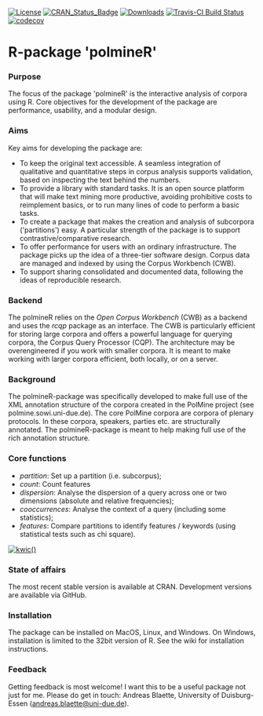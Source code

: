 [![License](https://img.shields.io/aur/license/yaourt.svg)](http://www.gnu.org/licenses/gpl-3.0.html)
[![CRAN_Status_Badge](http://www.r-pkg.org/badges/version/polmineR)](https://cran.r-project.org/package=polmineR)
[![Downloads](http://cranlogs.r-pkg.org/badges/polmineR)](https://cran.r-project.org/package=polmineR)
[![Travis-CI Build Status](https://api.travis-ci.org/PolMine/polmineR.svg?branch=master)](https://travis-ci.org/PolMine/polmineR)
[![codecov](https://codecov.io/gh/PolMine/polmineR/branch/master/graph/badge.svg)](https://codecov.io/gh/PolMine/polmineR/branch/master)

# R-package 'polmineR'

### Purpose
The focus of the package 'polmineR' is the interactive analysis of corpora using R. Core objectives for the development of the package are performance, usability, and a modular design.

### Aims
Key aims for developing the package are:
- To keep the original text accessible. A seamless integration of qualitative and quantitative steps in corpus analysis supports validation, based on inspecting the text behind the numbers.
- To provide a library with standard tasks.  It is  an open source platform that will make text mining more productive, avoiding prohibitive costs to reimplement basics, or to run many lines of code to perform a basic tasks.
- To create a package that makes the creation and analysis of subcorpora ('partitions') easy. A particular strength of the package is to support contrastive/comparative research.
- To offer performance for users with an ordinary infrastructure. The package picks up the idea of a three-tier software design. Corpus data are managed and indexed by using the Corpus Workbench (CWB).
- To support sharing consolidated and documented data, following the ideas of reproducible research.

### Backend
The polmineR relies on the _Open Corpus Workbench_ (CWB) as a backend and uses the _rcqp_ package as an interface. The CWB is particularly efficient for storing large corpora and offers a powerful language for querying corpora, the Corpus Query Processor (CQP). The architecture may be overengineered if you work with smaller corpora. It is meant to make working with larger corpora efficient, both locally, or on a server.

### Background
The polmineR-package was specifically developed to make full use of the XML annotation structure of the corpora created in the PolMine project (see polmine.sowi.uni-due.de). The core PolMine corpora are corpora of plenary protocols. In these corpora, speakers, parties etc. are structurally annotated. The polmineR-package is meant to help making full use of the rich annotation structure.

### Core functions
- *partition*: Set up a partition (i.e. subcorpus);
- *count*: Count features
- *dispersion*: Analyse the dispersion of a query across one or two dimensions (absolute and relative frequencies);
- *cooccurrences*: Analyse the context of a query (including some statistics);
- *features*: Compare partitions to identify features / keywords (using statistical tests such as chi square).

[![kwic()](http://polmine.sowi.uni-due.de/gallery/kwic.png)](http://polmine.sowi.uni-due.de/gallery/kwic.png)


### State of affairs
The most recent stable version is available at CRAN. Development versions are available via GitHub.

### Installation
The package can be installed on MacOS, Linux, and Windows. On Windows, installation is limited to the 32bit version of R. See the wiki for installation instructions.

### Feedback
Getting feedback is most welcome! I want this to be a useful package not just for me. Please do get in touch: Andreas Blaette, University of Duisburg-Essen (andreas.blaette@uni-due.de).
